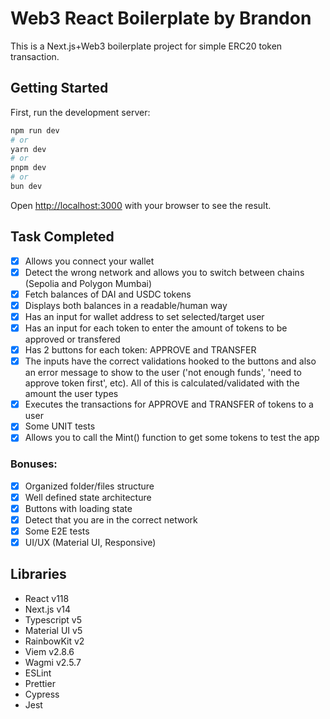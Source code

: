 # Web3 React Boilerplate by Brandon

This is a Next.js+Web3 boilerplate project for simple ERC20 token transaction.

## Getting Started

First, run the development server:

```bash
npm run dev
# or
yarn dev
# or
pnpm dev
# or
bun dev
```

Open [http://localhost:3000](http://localhost:3000) with your browser to see the result.

## Task Completed

- [x] Allows you connect your wallet
- [x] Detect the wrong network and allows you to switch between chains (Sepolia and Polygon Mumbai)
- [x] Fetch balances of DAI and USDC tokens
- [x] Displays both balances in a readable/human way
- [x] Has an input for wallet address to set selected/target user
- [x] Has an input for each token to enter the amount of tokens to be approved or transfered
- [x] Has 2 buttons for each token: APPROVE and TRANSFER
- [x] The inputs have the correct validations hooked to the buttons and also an error message to show to the user ('not enough funds', 'need to approve token first', etc). All of this is calculated/validated with the amount the user types
- [x] Executes the transactions for APPROVE and TRANSFER of tokens to a user
- [x] Some UNIT tests
- [x] Allows you to call the Mint() function to get some tokens to test the app

### Bonuses:

- [x] Organized folder/files structure
- [x] Well defined state architecture
- [x] Buttons with loading state
- [x] Detect that you are in the correct network
- [x] Some E2E tests
- [x] UI/UX (Material UI, Responsive)

## Libraries

- React v118
- Next.js v14
- Typescript v5
- Material UI v5
- RainbowKit v2
- Viem v2.8.6
- Wagmi v2.5.7
- ESLint
- Prettier
- Cypress
- Jest

